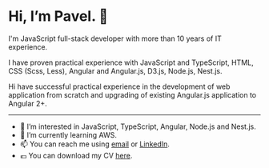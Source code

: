 # Hi, I’m Pavel. 👋

I'm JavaScript full-stack developer with more than 10 years of IT experience.

I have proven practical experience with JavaScript and TypeScript, HTML, CSS (Scss, Less), Angular and Angular.js, D3.js, Node.js, Nest.js.

Hi have successful practical experience in the development of web application from scratch and upgrading of existing Angular.js application to Angular 2+.

---

- 👀 I’m interested in JavaScript, TypeScript, Angular, Node.js and Nest.js.
- 🌱 I’m currently learning AWS.
- 📫 You can reach me using [email](mailto:p.khlebko@gmail.com) or [LinkedIn](https://www.linkedin.com/in/pavel-khlebko-545339137/).
- 💶 You can download my CV [here](http://khlebko.com/pavel_khlebko_cv_eng.pdf).

<!---
pkhlebko/pkhlebko is a ✨ special ✨ repository because its `README.md` (this file) appears on your GitHub profile.
You can click the Preview link to take a look at your changes.
--->
